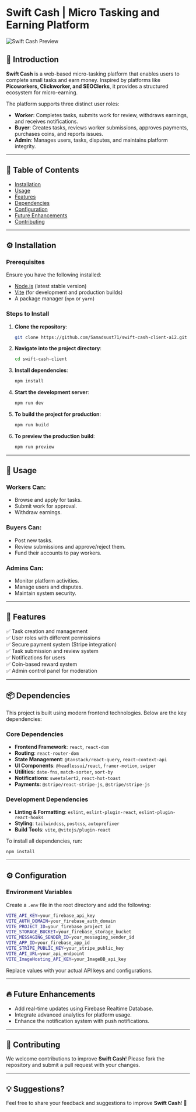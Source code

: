 # Swift Cash | Micro Tasking and Earning Platform

![Swift Cash Preview](https://i.ibb.co.com/HD8dTdjK/Screenshot-60.png)

## 📌 Introduction

**Swift Cash** is a web-based micro-tasking platform that enables users to complete small tasks and earn money. Inspired by platforms like **Picoworkers, Clickworker, and SEOClerks**, it provides a structured ecosystem for micro-earning.

The platform supports three distinct user roles:

- **Worker**: Completes tasks, submits work for review, withdraws earnings, and receives notifications.
- **Buyer**: Creates tasks, reviews worker submissions, approves payments, purchases coins, and reports issues.
- **Admin**: Manages users, tasks, disputes, and maintains platform integrity.

---

## 📑 Table of Contents

- [Installation](#installation)
- [Usage](#usage)
- [Features](#features)
- [Dependencies](#dependencies)
- [Configuration](#configuration)
- [Future Enhancements](#future-enhancements)
- [Contributing](#contributing)

---

## ⚙️ Installation

### Prerequisites

Ensure you have the following installed:

- [Node.js](https://nodejs.org/) (latest stable version)
- [Vite](https://vitejs.dev/) (for development and production builds)
- A package manager (`npm` or `yarn`)

### Steps to Install

1. **Clone the repository**:
   ```sh
   git clone https://github.com/Samadsust71/swift-cash-client-a12.git
   ```

2. **Navigate into the project directory**:
   ```sh
   cd swift-cash-client
   ```

3. **Install dependencies**:
   ```sh
   npm install
   ```

4. **Start the development server**:
   ```sh
   npm run dev
   ```

5. **To build the project for production**:
   ```sh
   npm run build
   ```

6. **To preview the production build**:
   ```sh
   npm run preview
   ```

---

## 🚀 Usage

### Workers Can:
- Browse and apply for tasks.
- Submit work for approval.
- Withdraw earnings.

### Buyers Can:
- Post new tasks.
- Review submissions and approve/reject them.
- Fund their accounts to pay workers.

### Admins Can:
- Monitor platform activities.
- Manage users and disputes.
- Maintain system security.

---

## 🌟 Features

✅ Task creation and management  
✅ User roles with different permissions  
✅ Secure payment system (Stripe integration)  
✅ Task submission and review system  
✅ Notifications for users  
✅ Coin-based reward system  
✅ Admin control panel for moderation  

---

## 📦 Dependencies

This project is built using modern frontend technologies. Below are the key dependencies:

### Core Dependencies
- **Frontend Framework**: `react`, `react-dom`
- **Routing**: `react-router-dom`
- **State Management**: `@tanstack/react-query`, `react-context-api`
- **UI Components**: `@headlessui/react`, `framer-motion`, `swiper`
- **Utilities**: `date-fns`, `match-sorter`, `sort-by`
- **Notifications**: `sweetalert2`, `react-hot-toast`
- **Payments**: `@stripe/react-stripe-js`, `@stripe/stripe-js`

### Development Dependencies
- **Linting & Formatting**: `eslint`, `eslint-plugin-react`, `eslint-plugin-react-hooks`
- **Styling**: `tailwindcss`, `postcss`, `autoprefixer`
- **Build Tools**: `vite`, `@vitejs/plugin-react`

To install all dependencies, run:  
```sh
npm install
```

---

## ⚙️ Configuration

### Environment Variables

Create a `.env` file in the root directory and add the following:

```sh
VITE_API_KEY=your_firebase_api_key
VITE_AUTH_DOMAIN=your_firebase_auth_domain
VITE_PROJECT_ID=your_firebase_project_id
VITE_STORAGE_BUCKET=your_firebase_storage_bucket
VITE_MESSAGING_SENDER_ID=your_messaging_sender_id
VITE_APP_ID=your_firebase_app_id
VITE_STRIPE_PUBLIC_KEY=your_stripe_public_key
VITE_API_URL=your_api_endpoint
VITE_ImageHosting_API_KEY=your_ImageBB_api_key
```

Replace values with your actual API keys and configurations.

---

## 🔥 Future Enhancements

- Add real-time updates using Firebase Realtime Database.
- Integrate advanced analytics for platform usage.
- Enhance the notification system with push notifications.

---

## 🙌 Contributing

We welcome contributions to improve **Swift Cash**! Please fork the repository and submit a pull request with your changes.

---

## 💡 Suggestions?

Feel free to share your feedback and suggestions to improve **Swift Cash**! 🚀
